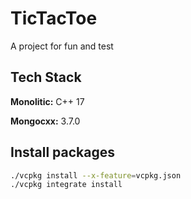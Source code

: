 # TicTacToe

A project for fun and test


## Tech Stack

**Monolitic:** C++ 17

**Mongocxx:** 3.7.0

## Install packages
```bash
./vcpkg install --x-feature=vcpkg.json
./vcpkg integrate install
```
